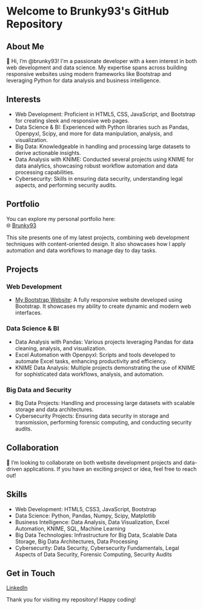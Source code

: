 # Welcome to Brunky93's GitHub Repository

## About Me

👋 Hi, I’m @brunky93! I'm a passionate developer with a keen interest in both web development and data science. My expertise spans across building responsive websites using modern frameworks like Bootstrap and leveraging Python for data analysis and business intelligence.

## Interests

- Web Development: Proficient in HTML5, CSS, JavaScript, and Bootstrap for creating sleek and responsive web pages.
- Data Science & BI: Experienced with Python libraries such as Pandas, Openpyxl, Scipy, and more for data manipulation, analysis, and visualization.
- Big Data: Knowledgeable in handling and processing large datasets to derive actionable insights.
- Data Analysis with KNIME: Conducted several projects using KNIME for data analytics, showcasing robust workflow automation and data processing capabilities.
- Cybersecurity: Skills in ensuring data security, understanding legal aspects, and performing security audits.

## Portfolio

You can explore my personal portfolio here:  
🌐 [Brunky93](https://brunky93.github.io)

This site presents one of my latest projects, combining web development techniques with content-oriented design. It also showcases how I apply automation and data workflows to manage day to day tasks.

## Projects

### Web Development
- [My Bootstrap Website](https://github.com/brunky93/cursoderechopresupuestario_bootstrap): A fully responsive website developed using Bootstrap. It showcases my ability to create dynamic and modern web interfaces.

### Data Science & BI
- Data Analysis with Pandas: Various projects leveraging Pandas for data cleaning, analysis, and visualization.
- Excel Automation with Openpyxl: Scripts and tools developed to automate Excel tasks, enhancing productivity and efficiency.
- KNIME Data Analysis: Multiple projects demonstrating the use of KNIME for sophisticated data workflows, analysis, and automation.

### Big Data and Security
- Big Data Projects: Handling and processing large datasets with scalable storage and data architectures.
- Cybersecurity Projects: Ensuring data security in storage and transmission, performing forensic computing, and conducting security audits.

## Collaboration

💞️ I’m looking to collaborate on both website development projects and data-driven applications. If you have an exciting project or idea, feel free to reach out!

## Skills

- Web Development: HTML5, CSS3, JavaScript, Bootstrap
- Data Science: Python, Pandas, Numpy, Scipy, Matplotlib
- Business Intelligence: Data Analysis, Data Visualization, Excel Automation, KNIME, SQL, Machine Learning
- Big Data Technologies: Infrastructure for Big Data, Scalable Data Storage, Big Data Architectures, Data Processing
- Cybersecurity: Data Security, Cybersecurity Fundamentals, Legal Aspects of Data Security, Forensic Computing, Security Audits

## Get in Touch

[LinkedIn](https://www.linkedin.com/in/luis-bartolom%C3%A9-navarro-tierno-00a7a8255?utm_source=share&utm_campaign=share_via&utm_content=profile&utm_medium=ios_apphttps://www.linkedin.com/in/luis-bartolom%C3%A9-navarro-tierno-00a7a8255?utm_source=share&utm_campaign=share_via&utm_content=profile&utm_medium=ios_app)

Thank you for visiting my repository! Happy coding!

<!---
brunky93/brunky93 is a ✨ special ✨ repository because its `README.md` (this file) appears on your GitHub profile.
You can click the Preview link to take a look at your changes.
--->
